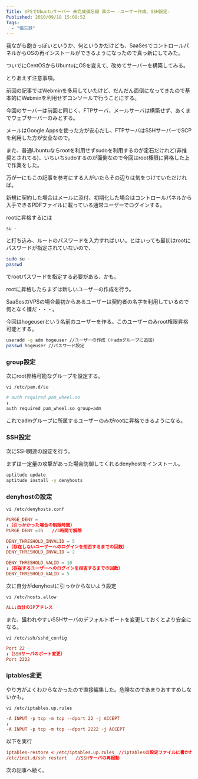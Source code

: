 ```yaml
---
Title: VPSでUbuntuサーバー 未完成備忘録 其の一 -ユーザー作成、SSH設定-
Published: 2010/09/18 15:09:52
Tags:
  - "備忘録"
---
```

我ながら飽きっぽいというか、何というかだけども、SaaSesでコントロールパネルからOSの再インストールができるようになったので真っ新にしてみた。

ついでにCentOSからUbuntuにOSを変えて、改めてサーバーを構築してみる。

とりあえず注意事項。

前回の記事ではWebminを多用していたけど、だんだん面倒になってきたので基本的にWebminを利用せずコンソールで行うことにする。

今回のサーバーは前回と同じく、FTPサーバ、メールサーバは構築せず、あくまでウェブサーバーのみとする。

メールはGoogle Appsを使った方が安心だし、FTPサーバはSSHサーバーでSCPを利用した方が安全なので。

また、普通Ubuntuならrootを利用せずsudoを利用するのが定石だけれど(非推奨とされてる)、いちいちsudoするのが面倒なので今回はroot権限に昇格した上で作業をした。

万が一にもこの記事を参考にする人がいたらその辺りは気をつけていただければ。

新規に契約した場合はメールに添付、初期化した場合はコントロールパネルから入手できるPDFファイルに載っている通常ユーザーでログインする。

rootに昇格するには

`su -`

と打ち込み、ルートのパスワードを入力すればいい。とはいっても最初はrootにパスワードが指定されていないので、

```sh
sudo su -
passwd
```

でrootパスワードを指定する必要がある、かも。

rootに昇格したらまずは新しいユーザーの作成を行う。

SaaSesのVPSの場合最初からあるユーザーは契約者の名字を利用しているので何となく嫌だ・・・。

今回はhogeuserという名前のユーザーを作る。このユーザーのみroot権限昇格可能とする。

```sh
useradd -g adm hogeuser //ユーザーの作成（＋admグループに追加）
passwd hogeuser //パスワード設定
```

### group設定
次にroot昇格可能なグループを設定する。

`vi /etc/pam.d/su`
```sh
# auth required pam_wheel.so
↓
auth required pam_wheel.so group=adm
```

これでadmグループに所属するユーザーのみがrootに昇格できるようになる。

### SSH設定

次にSSH関連の設定を行う。

まずは一定量の攻撃があった場合防御してくれるdenyhostをインストール。

```sh
aptitude update
aptitude install -y denyhosts
```

### denyhostの設定

`vi /etc/denyhosts.conf`

``` conf
PURGE_DENY =
↓（引っかかった場合の制限時間）
PURGE_DENY =3h　　//3時間で解除

DENY_THRESHOLD_INVALID = 5
↓（存在しないユーザーへのログインを拒否するまでの回数）
DENY_THRESHOLD_INVALID = 2

DENY_THRESHOLD_VALID = 10
↓（存在するユーザーへのログインを拒否するまでの回数）
DENY_THRESHOLD_VALID = 5
```
次に自分がdenyhostに引っかからないよう設定

`vi /etc/hosts.allow`

```conf
ALL:自分のIPアドレス
```

また、狙われやすいSSHサーバのデフォルトポートを変更しておくとより安全になる。

`vi /etc/ssh/sshd_config`
```conf
Port 22
↓（SSHサーバのポート変更）
Port 2222
```

### iptables変更
やり方がよくわからなかったので直接編集した。危険なのであまりおすすめしないかも。

`vi /etc/iptables.up.rules`

```conf
-A INPUT -p tcp -m tcp --dport 22 -j ACCEPT
↓
-A INPUT -p tcp -m tcp --dport 2222 -j ACCEPT
```

以下を実行

```conf
iptables-restore < /etc/iptables.up.rules　//iptablesの設定ファイルに書かれた内容を反映
/etc/init.d/ssh restart　　//SSHサーバの再起動
```
次の記事へ続く。